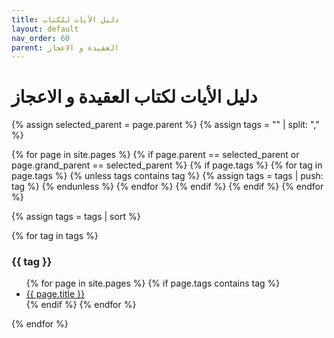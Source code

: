 ```yaml
---
title: دليل الأيات للكتاب
layout: default
nav_order: 60
parent: العقيدة و الاعجاز
---
```


# دليل الأيات لكتاب العقيدة و الاعجاز

{% assign selected_parent = page.parent %}
{% assign tags = "" | split: "," %}

{% for page in site.pages %}
{% if page.parent == selected_parent or page.grand_parent == selected_parent %}
{% if page.tags %}
{% for tag in page.tags %}
{% unless tags contains tag %}
{% assign tags = tags | push: tag %}
{% endunless %}
{% endfor %}
{% endif %}
{% endif %}
{% endfor %}

{% assign tags = tags | sort %}

{% for tag in tags %}

### {{ tag }}

<ul>
  {% for page in site.pages %}
    {% if page.tags contains tag %}
      <li><a href="{{ page.url }}">{{ page.title }}</a></li>
    {% endif %}
  {% endfor %}
</ul>
{% endfor %}
